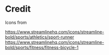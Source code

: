 # Credit

Icons from

https://www.streamlinehq.com/icons/streamline-bold/sports/athletics/sport-runner
https://www.streamlinehq.com/icons/streamline-bold/sports/fitness/fitness-bicycle-1
